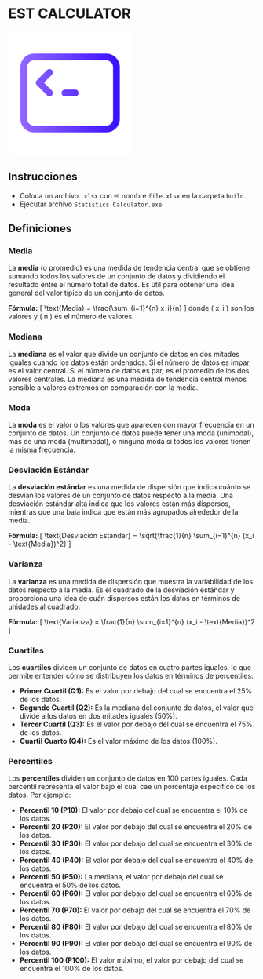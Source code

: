 # EST CALCULATOR

<img src="img/icon.png" width="50%">

## Instrucciones

- Coloca un archivo `.xlsx` con el nombre `file.xlsx` en la carpeta `build`.
- Ejecutar archivo `Statistics Calculator.exe`

## Definiciones

### Media
La **media** (o promedio) es una medida de tendencia central que se obtiene sumando todos los valores de un conjunto de datos y dividiendo el resultado entre el número total de datos. Es útil para obtener una idea general del valor típico de un conjunto de datos.

**Fórmula:**
\[ \text{Media} = \frac{\sum_{i=1}^{n} x_i}{n} \]
donde \( x_i \) son los valores y \( n \) es el número de valores.

### Mediana
La **mediana** es el valor que divide un conjunto de datos en dos mitades iguales cuando los datos están ordenados. Si el número de datos es impar, es el valor central. Si el número de datos es par, es el promedio de los dos valores centrales. La mediana es una medida de tendencia central menos sensible a valores extremos en comparación con la media.

### Moda
La **moda** es el valor o los valores que aparecen con mayor frecuencia en un conjunto de datos. Un conjunto de datos puede tener una moda (unimodal), más de una moda (multimodal), o ninguna moda si todos los valores tienen la misma frecuencia.

### Desviación Estándar
La **desviación estándar** es una medida de dispersión que indica cuánto se desvían los valores de un conjunto de datos respecto a la media. Una desviación estándar alta indica que los valores están más dispersos, mientras que una baja indica que están más agrupados alrededor de la media.

**Fórmula:**
\[ \text{Desviación Estándar} = \sqrt{\frac{1}{n} \sum_{i=1}^{n} (x_i - \text{Media})^2} \]

### Varianza
La **varianza** es una medida de dispersión que muestra la variabilidad de los datos respecto a la media. Es el cuadrado de la desviación estándar y proporciona una idea de cuán dispersos están los datos en términos de unidades al cuadrado.

**Fórmula:**
\[ \text{Varianza} = \frac{1}{n} \sum_{i=1}^{n} (x_i - \text{Media})^2 \]

### Cuartiles
Los **cuartiles** dividen un conjunto de datos en cuatro partes iguales, lo que permite entender cómo se distribuyen los datos en términos de percentiles:

- **Primer Cuartil (Q1):** Es el valor por debajo del cual se encuentra el 25% de los datos.
- **Segundo Cuartil (Q2):** Es la mediana del conjunto de datos, el valor que divide a los datos en dos mitades iguales (50%).
- **Tercer Cuartil (Q3):** Es el valor por debajo del cual se encuentra el 75% de los datos.
- **Cuartil Cuarto (Q4):** Es el valor máximo de los datos (100%).

### Percentiles
Los **percentiles** dividen un conjunto de datos en 100 partes iguales. Cada percentil representa el valor bajo el cual cae un porcentaje específico de los datos. Por ejemplo:

- **Percentil 10 (P10):** El valor por debajo del cual se encuentra el 10% de los datos.
- **Percentil 20 (P20):** El valor por debajo del cual se encuentra el 20% de los datos.
- **Percentil 30 (P30):** El valor por debajo del cual se encuentra el 30% de los datos.
- **Percentil 40 (P40):** El valor por debajo del cual se encuentra el 40% de los datos.
- **Percentil 50 (P50):** La mediana, el valor por debajo del cual se encuentra el 50% de los datos.
- **Percentil 60 (P60):** El valor por debajo del cual se encuentra el 60% de los datos.
- **Percentil 70 (P70):** El valor por debajo del cual se encuentra el 70% de los datos.
- **Percentil 80 (P80):** El valor por debajo del cual se encuentra el 80% de los datos.
- **Percentil 90 (P90):** El valor por debajo del cual se encuentra el 90% de los datos.
- **Percentil 100 (P100):** El valor máximo, el valor por debajo del cual se encuentra el 100% de los datos.
